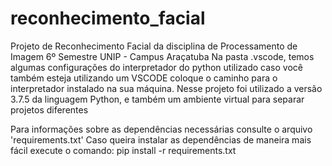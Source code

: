 # reconhecimento_facial
Projeto de Reconhecimento Facial da disciplina de Processamento de Imagem 6º Semestre UNIP - Campus Araçatuba
Na pasta .vscode, temos algumas configurações do interpretador do python utilizado caso você também esteja utilizando um VSCODE coloque o caminho para o interpretador instalado na sua máquina.
Nesse projeto foi utilizado a versão 3.7.5 da linguagem Python, e também um ambiente virtual para separar projetos diferentes

Para informações sobre as dependências necessárias consulte o arquivo 'requirements.txt'
Caso queira instalar as dependências de maneira mais fácil execute o comando: pip install -r requirements.txt